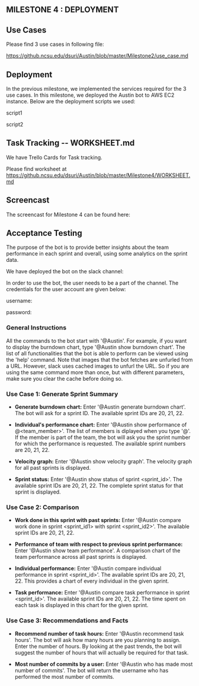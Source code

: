 ## MILESTONE 4 : DEPLOYMENT

## Use Cases

Please find 3 use cases in following file: 

https://github.ncsu.edu/dsuri/Austin/blob/master/Milestone2/use_case.md


## Deployment

In the previous milestone, we implemented the services required for the 3 use cases. In this milestone, we deployed the Austin bot to AWS EC2 instance. Below are the deployment scripts we used:

script1

script2

## Task Tracking -- WORKSHEET.md

We have Trello Cards for Task tracking.

Please find worksheet at https://github.ncsu.edu/dsuri/Austin/blob/master/Milestone4/WORKSHEET.md

## Screencast

The screencast for Milestone 4 can be found here: 

## Acceptance Testing

The purpose of the bot is to provide better insights about the team performance in each sprint and overall, using some analytics on the sprint data. 

We have deployed the bot on the slack channel: <enter link>

In order to use the bot, the user needs to be a part of the channel. The credentials for the user account are given below:

username:

password:

### General Instructions

All the commands to the bot start with '@Austin'. For example, if you want to display the burndown chart, type '@Austin show burndown chart'. The list of all functionalities that the bot is able to perform can be viewed using the 'help' command. Note that images that the bot fetches are unfurled from a URL. However, slack uses cached images to unfurl the URL. So if you are using the same command more than once, but with different parameters, make sure you clear the cache before doing so.

### Use Case 1: Generate Sprint Summary

* **Generate burndown chart:** Enter '@Austin generate burndown chart'. The bot will ask for a sprint ID. The available sprint IDs are 20, 21, 22.

* **Individual's performance chart:** Enter '@Austin show performance of @<team_member>'. The list of members is diplayed when you type '@'. If the member is part of the team, the bot will ask you the sprint number for which the performance is requested. The available sprint numbers are 20, 21, 22.

* **Velocity graph:** Enter '@Austin show velocity graph'. The velocity graph for all past sprints is displayed.

* **Sprint status:** Enter '@Austin show status of sprint <sprint_id>'. The available sprint IDs are 20, 21, 22. The complete sprint status for that sprint is displayed.

### Use Case 2: Comparison

* **Work done in this sprint with past sprints:** Enter '@Austin compare work done in sprint <sprint_id1> with sprint <sprint_id2>'. The available sprint IDs are 20, 21, 22.

* **Performance of team with respect to previous sprint performance:** Enter '@Austin show team performance'. A comparison chart of the team performance across all past sprints is displayed.

* **Individual performance:** Enter '@Austin compare individual performance in sprint <sprint_id>'. The available sprint IDs are 20, 21, 22. This provides a chart of every individual in the given sprint.

* **Task performance:** Enter '@Austin compare task performance in sprint <sprint_id>'. The available sprint IDs are 20, 21, 22. The time spent on each task is displayed in this chart for the given sprint.

### Use Case 3: Recommendations and Facts

* **Recommend number of task hours:** Enter '@Austin recommend task hours'. The bot will ask how many hours are you planning to assign. Enter the number of hours. By looking at the past trends, the bot will suggest the number of hours that will actually be required for that task.

* **Most number of commits by a user:** Enter '@Austin who has made most number of commits'. The bot will return the username who has performed the most number of commits.

